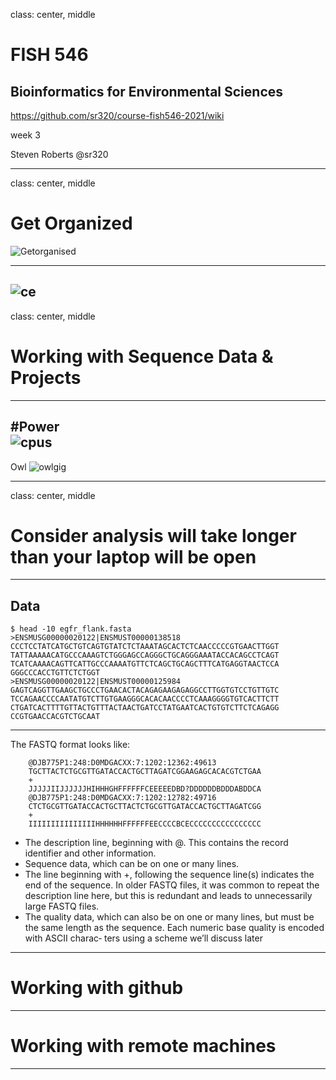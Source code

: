 class: center, middle

# FISH 546
## Bioinformatics for Environmental Sciences

https://github.com/sr320/course-fish546-2021/wiki

week 3

Steven Roberts
@sr320

---
class: center, middle


# Get Organized
![Getorganised](https://media.giphy.com/media/BW5OaeGBHVBf2/giphy.gif)


---
![ce](http://sd.keepcalm-o-matic.co.uk/i/commit-early-and-commit-often.png)
---
class: center, middle
# Working with Sequence Data & Projects
---
#Power    
![cpus](../img/cpu.gif)
---

Owl
![owlgig](../img/owl-data-download.gif)

---
class: center, middle
# Consider analysis will take longer than your laptop will be open

---
## Data

```
$ head -10 egfr_flank.fasta
>ENSMUSG00000020122|ENSMUST00000138518 CCCTCCTATCATGCTGTCAGTGTATCTCTAAATAGCACTCTCAACCCCCGTGAACTTGGT TATTAAAAACATGCCCAAAGTCTGGGAGCCAGGGCTGCAGGGAAATACCACAGCCTCAGT TCATCAAAACAGTTCATTGCCCAAAATGTTCTCAGCTGCAGCTTTCATGAGGTAACTCCA GGGCCCACCTGTTCTCTGGT
>ENSMUSG00000020122|ENSMUST00000125984 GAGTCAGGTTGAAGCTGCCCTGAACACTACAGAGAAGAGAGGCCTTGGTGTCCTGTTGTC TCCAGAACCCCAATATGTCTTGTGAAGGGCACACAACCCCTCAAAGGGGTGTCACTTCTT CTGATCACTTTTGTTACTGTTTACTAACTGATCCTATGAATCACTGTGTCTTCTCAGAGG CCGTGAACCACGTCTGCAAT
```

---
The FASTQ format looks like:
```
    @DJB775P1:248:D0MDGACXX:7:1202:12362:49613
    TGCTTACTCTGCGTTGATACCACTGCTTAGATCGGAAGAGCACACGTCTGAA
    +
    JJJJJIIJJJJJJHIHHHGHFFFFFFCEEEEEDBD?DDDDDDBDDDABDDCA
    @DJB775P1:248:D0MDGACXX:7:1202:12782:49716
    CTCTGCGTTGATACCACTGCTTACTCTGCGTTGATACCACTGCTTAGATCGG
    +
    IIIIIIIIIIIIIIIHHHHHHFFFFFFEECCCCBCECCCCCCCCCCCCCCCC
```    

- The description line, beginning with @. This contains the record identifier and other information.
- Sequence data, which can be on one or many lines.
- The line beginning with +, following the sequence line(s) indicates the end of the sequence. In older FASTQ files, it was common to repeat the description line here, but this is redundant and leads to unnecessarily large FASTQ files.
- The quality data, which can also be on one or many lines, but must be the same length as the sequence. Each numeric base quality is encoded with ASCII charac‐ ters using a scheme we’ll discuss later

---


# Working with github

---

# Working with remote machines

---

